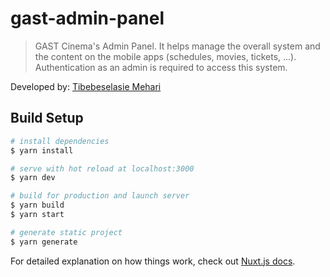 # gast-admin-panel

> GAST Cinema&#39;s Admin Panel.
It helps manage the overall system and the content on the mobile apps (schedules, movies, tickets, ...). Authentication as an admin is required to access this system.


Developed by: [Tibebeselasie Mehari](github.com/TibebeJS)

## Build Setup

```bash
# install dependencies
$ yarn install

# serve with hot reload at localhost:3000
$ yarn dev

# build for production and launch server
$ yarn build
$ yarn start

# generate static project
$ yarn generate
```

For detailed explanation on how things work, check out [Nuxt.js docs](https://nuxtjs.org).

